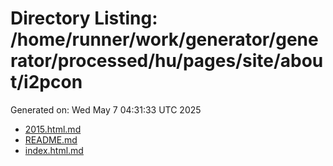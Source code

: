 # Directory Listing: /home/runner/work/generator/generator/processed/hu/pages/site/about/i2pcon
Generated on: Wed May  7 04:31:33 UTC 2025

- [2015.html.md](2015.html.md)
- [README.md](README.md)
- [index.html.md](index.html.md)
